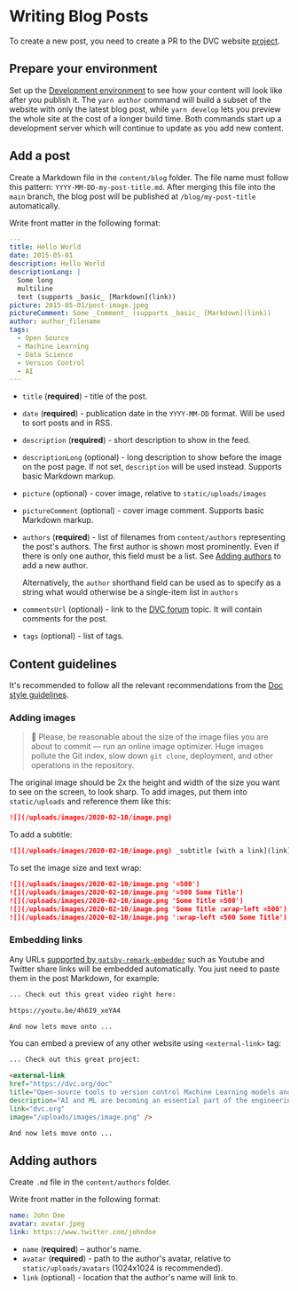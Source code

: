 # Writing Blog Posts

To create a new post, you need to create a PR to the DVC website
[project](https://github.com/iterative/dvc.org).

## Prepare your environment

Set up the
[Development environment](/doc/user-guide/contributing/docs#development-environment)
to see how your content will look like after you publish it. The `yarn author`
command will build a subset of the website with only the latest blog post, while
`yarn develop` lets you preview the whole site at the cost of a longer build
time. Both commands start up a development server which will continue to update
as you add new content.

## Add a post

Create a Markdown file in the `content/blog` folder. The file name must follow
this pattern: `YYYY-MM-DD-my-post-title.md`. After merging this file into the
`main` branch, the blog post will be published at `/blog/my-post-title`
automatically.

Write front matter in the following format:

```yaml
---
title: Hello World
date: 2015-05-01
description: Hello World
descriptionLong: |
  Some long
  multiline
  text (supports _basic_ [Markdown](link))
picture: 2015-05-01/post-image.jpeg
pictureComment: Some _Comment_ (supports _basic_ [Markdown](link))
author: author_filename
tags:
  - Open Source
  - Machine Learning
  - Data Science
  - Version Control
  - AI
---
```

- `title` (**required**) - title of the post.

- `date` (**required**) - publication date in the `YYYY-MM-DD` format. Will be
  used to sort posts and in RSS.

- `description` (**required**) - short description to show in the feed.

- `descriptionLong` (optional) - long description to show before the image on
  the post page. If not set, `description` will be used instead. Supports basic
  Markdown markup.

- `picture` (optional) - cover image, relative to `static/uploads/images`

- `pictureComment` (optional) - cover image comment. Supports basic Markdown
  markup.

- `authors` (**required**) - list of filenames from `content/authors`
  representing the post's authors. The first author is shown most prominently.
  Even if there is only one author, this field must be a list. See
  [Adding authors](/doc/user-guide/contributing/blog#adding-authors) to add a
  new author.

  Alternatively, the `author` shorthand field can be used as to specify as a
  string what would otherwise be a single-item list in `authors`

- `commentsUrl` (optional) - link to the [DVC forum](https://discuss.dvc.org)
  topic. It will contain comments for the post.

- `tags` (optional) - list of tags.

## Content guidelines

It's recommended to follow all the relevant recommendations from the
[Doc style guidelines](/doc/user-guide/contributing/docs#doc-style-guidelines-javascript-and-markdown).

### Adding images

> 🙏 Please, be reasonable about the size of the image files you are about to
> commit — run an online image optimizer. Huge images pollute the Git index,
> slow down `git clone`, deployment, and other operations in the repository.

The original image should be 2x the height and width of the size you want to see
on the screen, to look sharp. To add images, put them into `static/uploads` and
reference them like this:

```md
![](/uploads/images/2020-02-10/image.png)
```

To add a subtitle:

```md
![](/uploads/images/2020-02-10/image.png) _subtitle [with a link](link)_
```

To set the image size and text wrap:

```md
![](/uploads/images/2020-02-10/image.png '=500')
![](/uploads/images/2020-02-10/image.png '=500 Some Title')
![](/uploads/images/2020-02-10/image.png 'Some Title =500')
![](/uploads/images/2020-02-10/image.png 'Some Title :wrap-left =500')
![](/uploads/images/2020-02-10/image.png ':wrap-left =500 Some Title')
```

### Embedding links

Any URLs
[supported by `gatsby-remark-embedder`](https://github.com/MichaelDeBoey/gatsby-remark-embedder#supported-services)
such as Youtube and Twitter share links will be embedded automatically. You just
need to paste them in the post Markdown, for example:

```md
... Check out this great video right here:

https://youtu.be/4h6I9_xeYA4

And now lets move onto ...
```

You can embed a preview of any other website using `<external-link>` tag:

```md
... Check out this great project:

<external-link
href="https://dvc.org/doc"
title="Open-source tools to version control Machine Learning models and experiments"
description="AI and ML are becoming an essential part of the engineering..."
link="dvc.org"
image="/uploads/images/image.png" />

And now lets move onto ...
```

## Adding authors

Create `.md` file in the `content/authors` folder.

Write front matter in the following format:

```yaml
name: John Doe
avatar: avatar.jpeg
link: https://www.twitter.com/johndoe
```

- `name` (**required**) – author's name.
- `avatar` (**required**) - path to the author's avatar, relative to
  `static/uploads/avatars` (1024x1024 is recommended).
- `link` (optional) - location that the author's name will link to.
